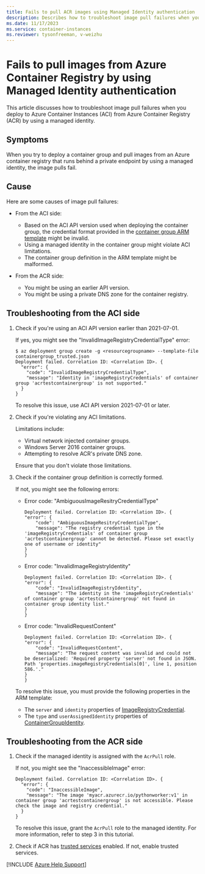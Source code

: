 ```yaml
---
title: Fails to pull ACR images using Managed Identity authentication
description: Describes how to troubleshoot image pull failures when you deploy to Azure Container Instances (ACI) from Azure Container Registry (ACR) by using a managed identity.
ms.date: 11/17/2023
ms.service: container-instances
ms.reviewer: tysonfreeman, v-weizhu
---
```


# Fails to pull images from Azure Container Registry by using Managed Identity authentication

This article discusses how to troubleshoot image pull failures when you deploy to Azure Container Instances (ACI) from Azure Container Registry (ACR) by using a managed identity.

## Symptoms

When you try to deploy a container group and pull images from an Azure container registry that runs behind a private endpoint by using a managed identity, the image pulls fail.

## Cause

Here are some causes of image pull failures:

- From the ACI side:

  - Based on the ACI API version used when deploying the container group, the credential format provided in the [container group ARM template](/azure/templates/microsoft.containerinstance/containergroups?pivots=deployment-language-arm-template) might be invalid.
  - Using a managed identity in the container group might violate ACI limitations.
  - The container group definition in the ARM template might be malformed.

- From the ACR side:

  - You might be using an earlier API version.
  - You might be using a private DNS zone for the container registry.

## Troubleshooting from the ACI side

1. Check if you're using an ACI API version earlier than 2021-07-01.

    If yes, you might see the "InvalidImageRegistryCredentialType" error:

    ```azurecli
    $ az deployment group create -g <resourcegroupname> --template-file containergroup_trusted.json 
    Deployment failed. Correlation ID: <Correlation ID>. { 
      "error": { 
        "code": "InvalidImageRegistryCredentialType", 
        "message": "Identity in 'imageRegistryCredentials' of container group 'acrtestcontainergroup' is not supported." 
      } 
    } 
    ```

    To resolve this issue, use ACI API version 2021-07-01 or later.

2. Check if you're violating any ACI limitations.

    Limitations include:

    - Virtual network injected container groups.
    - Windows Server 2016 container groups.
    - Attempting to resolve ACR's private DNS zone.

    Ensure that you don't violate those limitations.
  
3. Check if the container group definition is correctly formed.

    If not, you might see the following errors:

    - Error code: "AmbiguousImageResitryCredentialType"

        ```output
        Deployment failed. Correlation ID: <Correlation ID>. { 
        "error": { 
            "code": "AmbiguousImageResitryCredentialType", 
            "message": "The registry credential type in the 'imageRegistryCredentials' of container group 'acrtestcontainergroup' cannot be detected. Please set exactly one of username or identity" 
        } 
        } 
        ```

    - Error code: "InvalidImageRegistryIdentity"

        ```output
        Deployment failed. Correlation ID: <Correlation ID>. { 
        "error": { 
            "code": "InvalidImageRegistryIdentity", 
            "message": "The identity in the 'imageRegistryCredentials' of container group 'acrtestcontainergroup' not found in container group identity list." 
        } 
        } 
        ```

    - Error code: "InvalidRequestContent"

        ```outout
        Deployment failed. Correlation ID: <Correlation ID>. { 
        "error": { 
            "code": "InvalidRequestContent", 
            "message": "The request content was invalid and could not be deserialized: 'Required property 'server' not found in JSON. Path 'properties.imageRegistryCredentials[0]', line 1, position 586.'." 
        } 
        }
        ```

    To resolve this issue, you must provide the following properties in the ARM template:

    - The `server` and `identity` properties of [ImageRegistryCredential](/rest/api/container-instances/container-groups/create-or-update#imageregistrycredential).
    - The `type` and `userAssignedIdentity` properties of [ContainerGroupIdentity](/rest/api/container-instances/container-groups/create-or-update#containergroupidentity).

## Troubleshooting from the ACR side

1. Check if the managed identity is assigned with the `AcrPull` role.

    If not, you might see the "InaccessibleImage" error:

    ```output
    Deployment failed. Correlation ID: <Correlation ID>. { 
      "error": { 
        "code": "InaccessibleImage", 
        "message": "The image 'myacr.azurecr.io/pythonworker:v1' in container group 'acrtestcontainergroup' is not accessible. Please check the image and registry credential." 
      } 
    } 
    ```

    To resolve this issue, grant the `AcrPull` role to the managed identity. For more information, refer to step 3 in this tutorial.

2. Check if ACR has [trusted services](/azure/container-registry/allow-access-trusted-services) enabled. If not, enable trusted services.

[!INCLUDE [Azure Help Support](../../includes/azure-help-support.md)]
